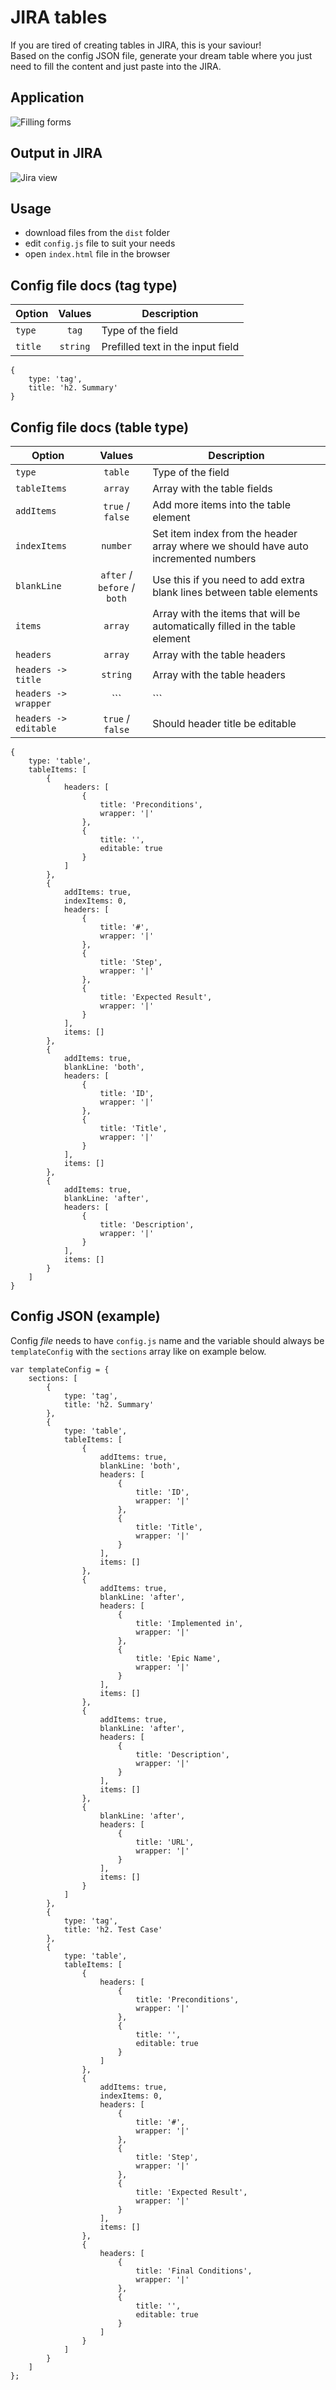 # JIRA tables

If you are tired of creating tables in JIRA, this is your saviour!<br>
Based on the config JSON file, generate your dream table where you just need to fill the content and just paste into the JIRA.

## Application
![](https://i.imgur.com/PuIJw3m.png "Filling forms")

## Output in JIRA
![](https://i.imgur.com/Lvr9z4n.png "Jira view")

## Usage
* download files from the ```dist``` folder
* edit ```config.js``` file to suit your needs
* open ```index.html``` file in the browser

## Config file docs (tag type)

| Option            | Values        | Description                      |
| ----------------- |:-------------:| -------------------------------- |
| ```type```        | ```tag```     |  Type of the field |
| ```title```       | ```string```  | Prefilled text in the input field |

```
{
	type: 'tag',
	title: 'h2. Summary'
}
```

## Config file docs (table type)

| Option            | Values        | Description    |
| ----------------- |:-------------:| -------------- |
| ```type```        | ```table```  |  Type of the field |
| ```tableItems```  | ```array```  | Array with the table fields |
| ```addItems```    | ```true``` / ```false``` | Add more items into the table element |
| ```indexItems```  | ```number``` | Set item index from the header array where we should have auto incremented numbers |
| ```blankLine```   | ```after``` / ```before``` / ```both``` | Use this if you need to add extra blank lines between table elements |
| ```items```       | ```array```  | Array with the items that will be automatically filled in the table element |
| ```headers```     | ```array```  | Array with the table headers |
| ```headers -> title```   | ```string```  | Array with the table headers |
| ```headers -> wrapper``` | ```|```  | Extra wrapper for the title string |
| ```headers -> editable```| ```true``` / ```false```  | Should header title be editable |

```
{
	type: 'table',
	tableItems: [
		{
			headers: [
				{
					title: 'Preconditions',
					wrapper: '|'
				},
				{
					title: '',
					editable: true
				}
			]
		},
		{
			addItems: true,
			indexItems: 0,
			headers: [
				{
					title: '#',
					wrapper: '|'
				},
				{
					title: 'Step',
					wrapper: '|'
				},
				{
					title: 'Expected Result',
					wrapper: '|'
				}
			],
			items: []
		},
		{
			addItems: true,
			blankLine: 'both',
			headers: [
				{
					title: 'ID',
					wrapper: '|'
				},
				{
					title: 'Title',
					wrapper: '|'
				}
			],
			items: []
		},
		{
			addItems: true,
			blankLine: 'after',
			headers: [
				{
					title: 'Description',
					wrapper: '|'
				}
			],
			items: []
		}
	]
}
```

## Config JSON (example)

Config *file* needs to have ```config.js``` name and the variable should always be ```templateConfig``` with the ```sections``` array like on example below.

```
var templateConfig = {
	sections: [
		{
			type: 'tag',
			title: 'h2. Summary'
		},
		{
			type: 'table',
			tableItems: [
				{
					addItems: true,
					blankLine: 'both',
					headers: [
						{
							title: 'ID',
							wrapper: '|'
						},
						{
							title: 'Title',
							wrapper: '|'
						}
					],
					items: []
				},
				{
					addItems: true,
					blankLine: 'after',
					headers: [
						{
							title: 'Implemented in',
							wrapper: '|'
						},
						{
							title: 'Epic Name',
							wrapper: '|'
						}
					],
					items: []
				},
				{
					addItems: true,
					blankLine: 'after',
					headers: [
						{
							title: 'Description',
							wrapper: '|'
						}
					],
					items: []
				},
				{
					blankLine: 'after',
					headers: [
						{
							title: 'URL',
							wrapper: '|'
						}
					],
					items: []
				}
			]
		},
		{
			type: 'tag',
			title: 'h2. Test Case'
		},
		{
			type: 'table',
			tableItems: [
				{
					headers: [
						{
							title: 'Preconditions',
							wrapper: '|'
						},
						{
							title: '',
							editable: true
						}
					]
				},
				{
					addItems: true,
					indexItems: 0,
					headers: [
						{
							title: '#',
							wrapper: '|'
						},
						{
							title: 'Step',
							wrapper: '|'
						},
						{
							title: 'Expected Result',
							wrapper: '|'
						}
					],
					items: []
				},
				{
					headers: [
						{
							title: 'Final Conditions',
							wrapper: '|'
						},
						{
							title: '',
							editable: true
						}
					]
				}
			]
		}
	]
};

```
